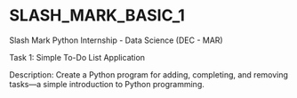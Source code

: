# SLASH_MARK_BASIC_1
Slash Mark Python Internship - Data Science (DEC - MAR)

Task 1: Simple To-Do List Application

Description: Create a Python program for adding, completing, and removing tasks—a simple introduction to Python programming.
